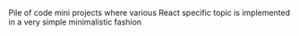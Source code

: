 Pile of code
mini projects where various React specific topic is implemented in a very simple minimalistic fashion
